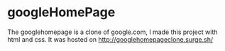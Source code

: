 # googleHomePage

The googlehomepage is a clone of google.com, I made this project with html and css. It was hosted on http://googlehomepageclone.surge.sh/
